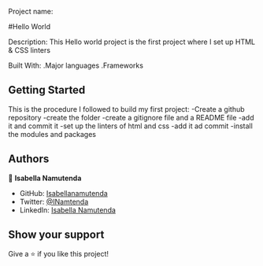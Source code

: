 
Project name: 

   #Hello World


Description:
This Hello world project is the first project where I  set up HTML & CSS linters


Built With:
     .Major languages
     .Frameworks

## Getting Started
This is the procedure I followed to build my first project:
      -Create a github repository
      -create the folder
      -create a gitignore file and a README file
      -add it and commit it
      -set up the linters of html and css
      -add it ad commit
      -install the modules and packages





## Authors

👤   **Isabella Namutenda**

- GitHub: [Isabellanamutenda](https://github.com/Isabellanamutenda)
- Twitter: [@INamtenda](https://twitter.com/INamtenda)
- LinkedIn: [Isabella Namutenda](https://www.linkedin.com/in/isabella-namutenda/)


## Show your support

Give a ⭐️ if you like this project!

